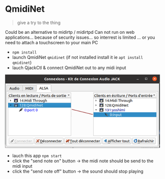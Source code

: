 # QmidiNet

> give a try to the thing

Could be an alternative to midirtp / midirtpd
Can not run on web applications... because of security issues... so interrest is limited ... or you  need to attach a touchscreen to your main PC

- `npm install`
- launch QmidiNet `qmidinet` (if not installed install it ie `apt install qmidinet`)
- lauch QjackCtl & connect  QmidiNet out to any midi input

![Jack Connections](./jack_qmidinet.png "Connections")

- lauch this app `npm start`
- click the "send note on" button -> the midi note should be send to the midi input
- click the "send note off" button -> the sound should stop playing